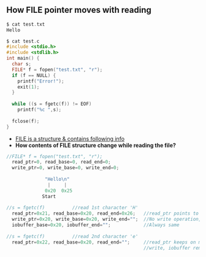 ## How FILE pointer moves with reading
```c
$ cat test.txt
Hello

$ cat test.c
#include <stdio.h>
#include <stdlib.h>
int main() {
  char s;
  FILE* f = fopen("test.txt", "r");
  if (f == NULL) {
    printf("Error!");
    exit(1);
  }
  
  while ((s = fgetc(f)) != EOF)
    printf("%c ",s);
    
  fclose(f);
}
```
- [FILE is a structure & contains following info](FILE_pointer.md)
- **How contents of FILE structure change while reading the file?**
```c
//FILE* f = fopen("test.txt", "r");
  read_ptr=0, read_base=0, read_end=0;    
  write_ptr=0, write_base=0, write_end=0;
  
              "Hello\n"
               |     | 
              0x20  0x25
             Start
              
//s = fgetc(f)          //read 1st character 'H'
  read_ptr=0x21, read_base=0x20, read_end=0x26;   //read_ptr points to 'H'. read_end points after '\n'
  write_ptr=0x20, write_base=0x20, write_end="";  //No write operation, nothing moves
  iobuffer_base=0x20, iobuffer_end="";            //Always same
  
//s = fgetc(f)          //read 2nd character 'e'
  read_ptr=0x22, read_base=0x20, read_end="";     //read_ptr keeps on moving until becomes equal to read_end.
                                                  //write, iobuffer remains same.

```
